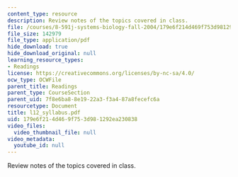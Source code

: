 ```yaml
---
content_type: resource
description: Review notes of the topics covered in class.
file: /courses/8-591j-systems-biology-fall-2004/179e6f214d469f753d981292ea230838_l12_syllabus.pdf
file_size: 142979
file_type: application/pdf
hide_download: true
hide_download_original: null
learning_resource_types:
- Readings
license: https://creativecommons.org/licenses/by-nc-sa/4.0/
ocw_type: OCWFile
parent_title: Readings
parent_type: CourseSection
parent_uid: 7f8e6ba8-8e19-22a3-f3a4-87a8fecefc6a
resourcetype: Document
title: l12_syllabus.pdf
uid: 179e6f21-4d46-9f75-3d98-1292ea230838
video_files:
  video_thumbnail_file: null
video_metadata:
  youtube_id: null
---
```

Review notes of the topics covered in class.